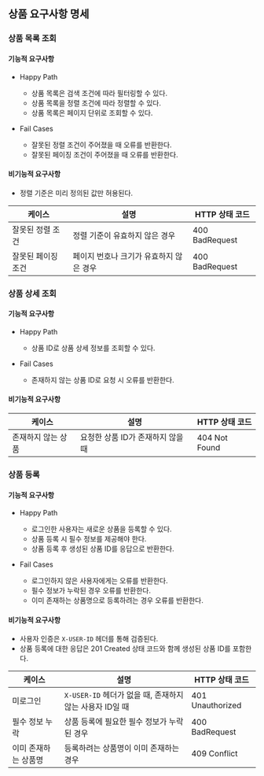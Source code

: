 ## 상품 요구사항 명세

### 상품 목록 조회

#### 기능적 요구사항

- Happy Path
    - 상품 목록은 검색 조건에 따라 필터링할 수 있다.
    - 상품 목록을 정렬 조건에 따라 정렬할 수 있다.
    - 상품 목록은 페이지 단위로 조회할 수 있다.

- Fail Cases
    - 잘못된 정렬 조건이 주어졌을 때 오류를 반환한다.
    - 잘못된 페이징 조건이 주어졌을 때 오류를 반환한다.

#### 비기능적 요구사항

- 정렬 기준은 미리 정의된 값만 허용된다.

| 케이스        | 설명                     | HTTP 상태 코드     |
|------------|------------------------|----------------|
| 잘못된 정렬 조건  | 정렬 기준이 유효하지 않은 경우      | 400 BadRequest |
| 잘못된 페이징 조건 | 페이지 번호나 크기가 유효하지 않은 경우 | 400 BadRequest |

### 상품 상세 조회

#### 기능적 요구사항

- Happy Path
    - 상품 ID로 상품 상세 정보를 조회할 수 있다.

- Fail Cases
    - 존재하지 않는 상품 ID로 요청 시 오류를 반환한다.

#### 비기능적 요구사항

| 케이스        | 설명                   | HTTP 상태 코드    |
|------------|----------------------|---------------|
| 존재하지 않는 상품 | 요청한 상품 ID가 존재하지 않을 때 | 404 Not Found |

### 상품 등록

#### 기능적 요구사항

- Happy Path
    - 로그인한 사용자는 새로운 상품을 등록할 수 있다.
    - 상품 등록 시 필수 정보를 제공해야 한다.
    - 상품 등록 후 생성된 상품 ID를 응답으로 반환한다.

- Fail Cases
    - 로그인하지 않은 사용자에게는 오류를 반환한다.
    - 필수 정보가 누락된 경우 오류를 반환한다.
    - 이미 존재하는 상품명으로 등록하려는 경우 오류를 반환한다.

#### 비기능적 요구사항

- 사용자 인증은 `X-USER-ID` 헤더를 통해 검증된다.
- 상품 등록에 대한 응답은 201 Created 상태 코드와 함께 생성된 상품 ID를 포함한다.

| 케이스         | 설명                                      | HTTP 상태 코드       |
|-------------|-----------------------------------------|------------------|
| 미로그인        | `X-USER-ID` 헤더가 없을 때, 존재하지 않는 사용자 ID일 때 | 401 Unauthorized |
| 필수 정보 누락    | 상품 등록에 필요한 필수 정보가 누락된 경우                | 400 BadRequest   |
| 이미 존재하는 상품명 | 등록하려는 상품명이 이미 존재하는 경우                   | 409 Conflict     |
